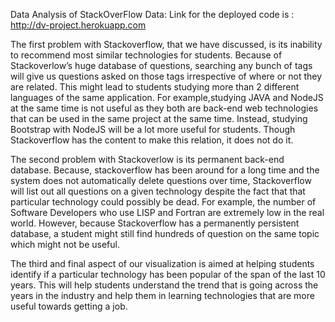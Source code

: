 Data Analysis of StackOverFlow Data:  Link for the deployed code is : http://dv-project.herokuapp.com


The first problem with Stackoverflow, that we have discussed, is its inability to recommend most similar technologies for students. Because of Stackoverlow’s huge database of questions, searching any bunch of tags will give us questions asked on those tags irrespective of where or not they are related. This might lead to students studying more than 2 different languages of the same application. For example,studying JAVA and NodeJS at the same time is not useful as they both are back-end web technologies that can be used in the same project at the same time. Instead, studying Bootstrap with NodeJS will be a lot more useful for students. Though Stackoverflow has the content to make this relation, it does not do it.

The second problem with Stackoverlow is its permanent back-end database. Because, stackoverflow has been around for a long time and the system does not automatically delete questions over time, Stackoverflow will list out all questions on a given technology despite the fact that that particular technology could possibly be dead. For example, the number of Software Developers who use LISP and Fortran are extremely low in the real world. However, because Stackoverflow has a permanently persistent database, a student might still find hundreds of question on the same topic which might not be useful.

The third and final aspect of our visualization is aimed at helping students identify if a particular technology has been popular of the span of the last 10 years. This will help students understand the trend that is going across the years in the industry and help them in learning technologies that are more useful towards getting a job.
